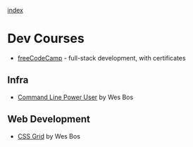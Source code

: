 [index](README.md#dev-links)

# Dev Courses

* [freeCodeCamp](https://www.freecodecamp.org/) - full-stack development, with certificates

## Infra

* [Command Line Power User](https://commandlinepoweruser.com/) by Wes Bos

## Web Development

* [CSS Grid](https://cssgrid.io/) by Wes Bos
